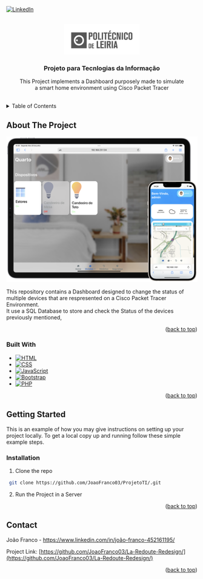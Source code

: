 <!-- Improved compatibility of back to top link: See: https://github.com/othneildrew/Best-README-Template/pull/73 -->
<a name="readme-top"></a>
<!--
*** Thanks for checking out the Best-README-Template. If you have a suggestion
*** that would make this better, please fork the repo and create a pull request
*** or simply open an issue with the tag "enhancement".
*** Don't forget to give the project a star!
*** Thanks again! Now go create something AMAZING! :D
-->



<!-- PROJECT SHIELDS -->
<!--
*** I'm using markdown "reference style" links for readability.
*** Reference links are enclosed in brackets [ ] instead of parentheses ( ).
*** See the bottom of this document for the declaration of the reference variables
*** for contributors-url, forks-url, etc. This is an optional, concise syntax you may use.
*** https://www.markdownguide.org/basic-syntax/#reference-style-links
-->
[![LinkedIn][linkedin-shield]][linkedin-url]



<!-- PROJECT LOGO -->
<br />
<div align="center">
  <a href="https://github.com/JoaoFranco03/ProjetoTI">
    <img src="src/img/logos/IPL_Grey.png" alt="Logo" width="200" height="80">
  </a>

<h3 align="center">Projeto para Tecnlogias da Informação</h3>

  <p align="center">
    This Project implements a Dashboard purposely made to simulate <br />a smart home environment using Cisco Packet Tracer
    <br />
    <br />
  </p>
</div>



<!-- TABLE OF CONTENTS -->
<details>
  <summary>Table of Contents</summary>
  <ol>
    <li>
      <a href="#about-the-project">About The Project</a>
      <ul>
        <li><a href="#built-with">Built With</a></li>
      </ul>
    </li>
    <li>
      <a href="#getting-started">Getting Started</a>
      <ul>
        <li><a href="#installation">Installation</a></li>
      </ul>
    </li>
    <li><a href="#contact">Contact</a></li>
  </ol>
</details>



<!-- ABOUT THE PROJECT -->
## About The Project

![Product Name Screen Shot][mockup]

This repository contains a Dashboard designed to change the status of multiple devices that are respresented on a Cisco Packet Tracer Environment.
<br/>It use a SQL Database to store and check the Status of the devices previously mentioned,

<p align="right">(<a href="#readme-top">back to top</a>)</p>



### Built With

* [![HTML][HTML-badge]][HTML-url]
* [![CSS][CSS-badge]][CSS-url]
* [![JavaScript][JS-badge]][JS-url]
* [![Bootstrap][Bootstrap-badge]][Bootstrap-url]
* [![PHP][PHP-badge]][PHP-url]

<p align="right">(<a href="#readme-top">back to top</a>)</p>



<!-- GETTING STARTED -->
## Getting Started

This is an example of how you may give instructions on setting up your project locally.
To get a local copy up and running follow these simple example steps.

### Installation

1. Clone the repo

  ```sh
   git clone https://github.com/JoaoFranco03/ProjetoTI/.git
   ```
 2. Run the Project in a Server

<p align="right">(<a href="#readme-top">back to top</a>)</p>



<!-- CONTACT -->
## Contact

João Franco - https://www.linkedin.com/in/joão-franco-452161195/

Project Link: [https://github.com/JoaoFranco03/La-Redoute-Redesign/](https://github.com/JoaoFranco03/La-Redoute-Redesign/)

<p align="right">(<a href="#readme-top">back to top</a>)</p>



<!-- MARKDOWN LINKS & IMAGES -->
<!-- https://www.markdownguide.org/basic-syntax/#reference-style-links -->
[contributors-shield]: https://img.shields.io/github/contributors/github_username/repo_name.svg?style=for-the-badge
[contributors-url]: https://github.com/github_username/repo_name/graphs/contributors
[forks-shield]: https://img.shields.io/github/forks/github_username/repo_name.svg?style=for-the-badge
[forks-url]: https://github.com/github_username/repo_name/network/members
[stars-shield]: https://img.shields.io/github/stars/github_username/repo_name.svg?style=for-the-badge
[stars-url]: https://github.com/github_username/repo_name/stargazers
[issues-shield]: https://img.shields.io/github/issues/github_username/repo_name.svg?style=for-the-badge
[issues-url]: https://github.com/github_username/repo_name/issues
[linkedin-shield]: https://img.shields.io/badge/-LinkedIn-black.svg?style=for-the-badge&logo=linkedin&colorB=555
[linkedin-url]: https://www.linkedin.com/in/joão-franco-452161195/
[mockup]: src/img/mockups/mockup.png
[Bootstrap-badge]: https://img.shields.io/badge/Bootstrap-563D7C?style=for-the-badge&logo=bootstrap&logoColor=white
[Bootstrap-url]: https://getbootstrap.com
[HTML-badge]: https://img.shields.io/badge/HTML-239120?style=for-the-badge&logo=html5&logoColor=white
[HTML-url]: https://developer.mozilla.org/en-US/docs/Web/HTML
[CSS-badge]: https://img.shields.io/badge/CSS-239120?&style=for-the-badge&logo=css3&logoColor=white
[CSS-url]: https://developer.mozilla.org/en-US/docs/Web/CSS
[JS-badge]: https://img.shields.io/badge/JavaScript-F7DF1E?style=for-the-badge&logo=javascript&logoColor=black
[JS-url]: https://developer.mozilla.org/en-US/docs/Web/JavaScript
[PHP-badge]: https://img.shields.io/badge/php-%23777BB4.svg?style=for-the-badge&logo=php&logoColor=white
[PHP-url]: https://www.php.net
